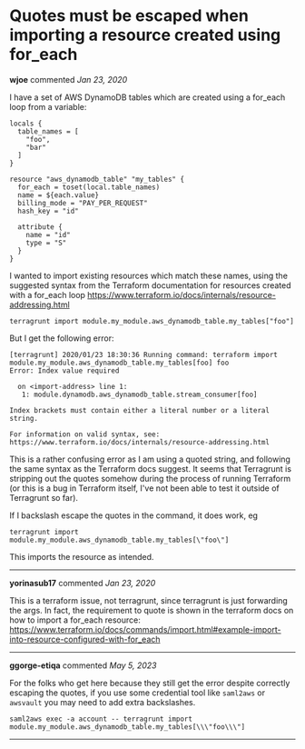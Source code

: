 # Quotes must be escaped when importing a resource created using for_each

**wjoe** commented *Jan 23, 2020*

I have a set of AWS DynamoDB tables which are created using a for_each loop from a variable:

```
locals {
  table_names = [
    "foo",
    "bar"
  ]
}

resource "aws_dynamodb_table" "my_tables" {
  for_each = toset(local.table_names)
  name = ${each.value}
  billing_mode = "PAY_PER_REQUEST"
  hash_key = "id"

  attribute {
    name = "id"
    type = "S"
  }
}
```

I wanted to import existing resources which match these names, using the suggested syntax from the Terraform documentation for resources created with a for_each loop https://www.terraform.io/docs/internals/resource-addressing.html 

`terragrunt import module.my_module.aws_dynamodb_table.my_tables["foo"]`

But I get the following error:
```
[terragrunt] 2020/01/23 18:30:36 Running command: terraform import module.my_module.aws_dynamodb_table.my_tables[foo] foo
Error: Index value required

  on <import-address> line 1:
   1: module.dynamodb.aws_dynamodb_table.stream_consumer[foo]

Index brackets must contain either a literal number or a literal string.

For information on valid syntax, see:
https://www.terraform.io/docs/internals/resource-addressing.html

```

This is a rather confusing error as I am using a quoted string, and following the same syntax as the Terraform docs suggest. It seems that Terragrunt is stripping out the quotes somehow during the process of running Terraform (or this is a bug in Terraform itself, I've not been able to test it outside of Terragrunt so far).

If I backslash escape the quotes in the command, it does work, eg 

`terragrunt import module.my_module.aws_dynamodb_table.my_tables[\"foo\"]`

This imports the resource as intended.
<br />
***


**yorinasub17** commented *Jan 23, 2020*

This is a terraform issue, not terragrunt, since terragrunt is just forwarding the args. In fact, the requirement to quote is shown in the terraform docs on how to import a for_each resource: https://www.terraform.io/docs/commands/import.html#example-import-into-resource-configured-with-for_each
***

**ggorge-etiqa** commented *May 5, 2023*

For the folks who get here because they still get the error despite correctly escaping the quotes, if you use some credential tool like `saml2aws` or `awsvault` you may need to add extra backslashes.

`saml2aws exec -a account -- terragrunt import module.my_module.aws_dynamodb_table.my_tables[\\\"foo\\\"]`

***

